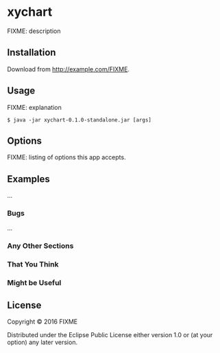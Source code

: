 # xychart

FIXME: description

## Installation

Download from http://example.com/FIXME.

## Usage

FIXME: explanation

    $ java -jar xychart-0.1.0-standalone.jar [args]

## Options

FIXME: listing of options this app accepts.

## Examples

...

### Bugs

...

### Any Other Sections
### That You Think
### Might be Useful

## License

Copyright © 2016 FIXME

Distributed under the Eclipse Public License either version 1.0 or (at
your option) any later version.
